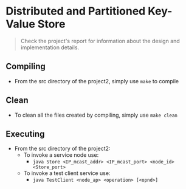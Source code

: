 # Distributed and Partitioned Key-Value Store
>Check the project's report for information about the design and implementation details.

## Compiling
- From the src directory of the project2, simply use `make` to compile

## Clean
- To clean all the files created by compiling, simply use `make clean`

## Executing
- From the src directory of the project2:
  - To invoke a service node use:
    - `java Store <IP_mcast_addr> <IP_mcast_port> <node_id> <Store_port>`
  - To invoke a test client service use:
    - `java TestClient <node_ap> <operation> [<opnd>]`
